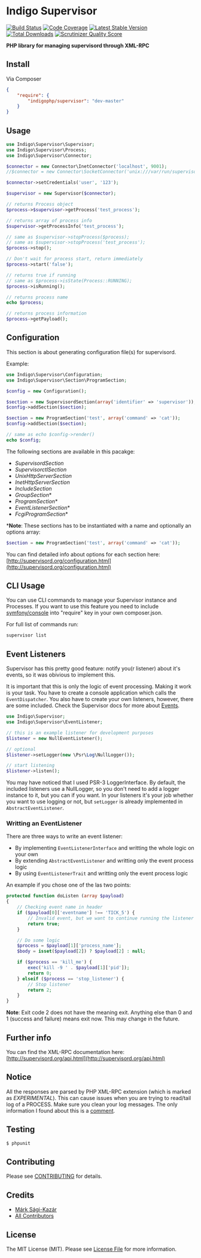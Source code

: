 # Indigo Supervisor

[![Build Status](https://travis-ci.org/indigophp/supervisor.png?branch=develop)](https://travis-ci.org/indigophp/supervisor)
[![Code Coverage](https://scrutinizer-ci.com/g/indigophp/supervisor/badges/coverage.png?s=fb01dfd7a7c8f4b08e4aba045631b1f1bb02dec3)](https://scrutinizer-ci.com/g/indigophp/supervisor/)
[![Latest Stable Version](https://poser.pugx.org/indigophp/supervisor/v/stable.png)](https://packagist.org/packages/indigophp/supervisor)
[![Total Downloads](https://poser.pugx.org/indigophp/supervisor/downloads.png)](https://packagist.org/packages/indigophp/supervisor)
[![Scrutinizer Quality Score](https://scrutinizer-ci.com/g/indigophp/supervisor/badges/quality-score.png?s=6aaa222466e706bbb6417ba4906c544d72741cbe)](https://scrutinizer-ci.com/g/indigophp/supervisor/)

**PHP library for managing supervisord through XML-RPC**


## Install

Via Composer

``` json
{
    "require": {
        "indigophp/supervisor": "dev-master"
    }
}
```


## Usage

``` php
use Indigo\Supervisor\Supervisor;
use Indigo\Supervisor\Process;
use Indigo\Supervisor\Connector;

$connector = new Connector\InetConnector('localhost', 9001);
//$connector = new Connector\SocketConnector('unix:///var/run/supervisor.lock');

$connector->setCredentials('user', '123');

$supervisor = new Supervisor($connector);

// returns Process object
$process->$supervisor->getProcess('test_process');

// returns array of process info
$supervisor->getProcessInfo('test_process');

// same as $supervisor->stopProcess($process);
// same as $supervisor->stopProcess('test_process');
$process->stop();

// Don't wait for process start, return immediately
$process->start('false');

// returns true if running
// same as $process->isState(Process::RUNNING);
$process->isRunning();

// returns process name
echo $process;

// returns process information
$process->getPayload();
```


## Configuration

This section is about generating configuration file(s) for supervisord.

Example:

``` php
use Indigo\Supervisor\Configuration;
use Indigo\Supervisor\Section\ProgramSection;

$config = new Configuration();

$section = new SupervisordSection(array('identifier' => 'supervisor'));
$config->addSection($section);

$section = new ProgramSection('test', array('command' => 'cat'));
$config->addSection($section);

// same as echo $config->render()
echo $config;
```

The following sections are available in this pacakge:

* *SupervisordSection*
* *SupervisorctlSection*
* *UnixHttpServerSection*
* *InetHttpServerSection*
* *IncludeSection*
* *GroupSection**
* *ProgramSection**
* *EventListenerSection**
* *FcgiProgramSection**


***Note**: These sections has to be instantiated with a name and optionally an options array:
``` php
$section = new ProgramSection('test', array('command' => 'cat'));
```

You can find detailed info about options for each section here:
[http://supervisord.org/configuration.html](http://supervisord.org/configuration.html)


## CLI Usage

You can use CLI commands to manage your Supervisor instance and Processes. If you want to use this feature you need to include [symfony/console](https://github.com/symfony/console) into "require" key in your own composer.json.

For full list of commands run:

``` bash
supervisor list
```


## Event Listeners

Supervisor has this pretty good feature: notify you(r listener) about it's events, so it was obivious to implement this.

It is important that this is only the logic of event processing. Making it work is your task. You have to create a console application which calls the `EventDispatcher`. You also have to create your own listeners, however, there are some included. Check the Supervisor docs for more about [Events](http://supervisord.org/events.htm).


``` php
use Indigo\Supervisor;
use Indigo\Supervisor\EventListener;

// this is an example listener for development purposes
$listener = new NullEventListener();

// optional
$listener->setLogger(new \Psr\Log\NullLogger());

// start listening
$listener->listen();
```

You may have noticed that I used PSR-3 LoggerInterface. By default, the included listeners use a NullLogger, so you don't need to add a logger instance to it, but you can if you want. In your listeners it's your job whether you want to use logging or not, but `setLogger` is already implemented in `AbstractEventListener`.


### Writting an EventListener

There are three ways to write an event listener:
* By implementing `EventListenerInterface` and writting the whole logic on your own
* By extending `AbstractEventListener` and writting only the event process logic
* By using `EventListenerTrait` and writting only the event process logic

An example if you chose one of the las two points:

``` php
protected function doListen (array $payload)
{
    // Checking event name in header
    if ($payload[0]['eventname'] !== 'TICK_5') {
        // Invalid event, but we want to continue running the listener itself
        return true;
    }

    // Do some logic
    $process = $payload[1]['process_name'];
    $body = isset($payload[2]) ? $payload[2] : null;

    if ($process == 'kill_me') {
        exec('kill -9 ' . $payload[1]['pid']);
        return 0;
    } elseif ($process == 'stop_listener') {
        // Stop listener
        return 2;
    }
}
```

**Note**: Exit code 2 does not have the meaning exit. Anything else than 0 and 1 (success and failure) means exit now. This may change in the future.


## Further info

You can find the XML-RPC documentation here:
[http://supervisord.org/api.html](http://supervisord.org/api.html)


## Notice

All the responses are parsed by PHP XML-RPC extension (which is marked as *EXPERIMENTAL*). This can cause issues when you are trying to read/tail log of a PROCESS. Make sure you clean your log messages. The only information I found about this is a [comment](http://www.php.net/function.xmlrpc-decode#44213).


## Testing

``` bash
$ phpunit
```


## Contributing

Please see [CONTRIBUTING](https://github.com/indigophp/supervisor/blob/develop/CONTRIBUTING.md) for details.


## Credits

- [Márk Sági-Kazár](https://github.com/sagikazarmark)
- [All Contributors](https://github.com/indigophp/supervisor/contributors)


## License

The MIT License (MIT). Please see [License File](https://github.com/indigophp/supervisor/blob/develop/LICENSE) for more information.